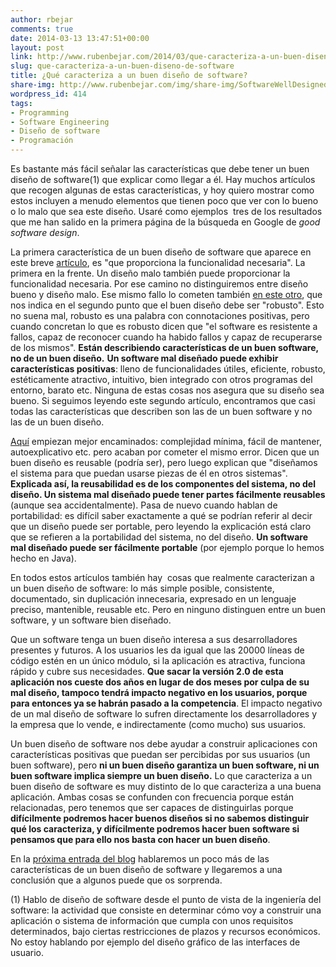 ```yaml
---
author: rbejar
comments: true
date: 2014-03-13 13:47:51+00:00
layout: post
link: http://www.rubenbejar.com/2014/03/que-caracteriza-a-un-buen-diseno-de-software/
slug: que-caracteriza-a-un-buen-diseno-de-software
title: ¿Qué caracteriza a un buen diseño de software?
share-img: http://www.rubenbejar.com/img/share-img/SoftwareWellDesigned.png
wordpress_id: 414
tags:
- Programming
- Software Engineering
- Diseño de software
- Programación
---
```


Es bastante más fácil señalar las características que debe tener un buen diseño de software(1) que explicar como llegar a él. Hay muchos artículos que recogen algunas de estas características, y hoy quiero mostrar como estos incluyen a menudo elementos que tienen poco que ver con lo bueno o lo malo que sea este diseño. Usaré como ejemplos  tres de los resultados que me han salido en la primera página de la búsqueda en Google de _good software design_.

La primera característica de un buen diseño de software que aparece en este breve [artículo](http://www.theserverside.com/news/thread.tss?thread_id=26021), es "que proporciona la funcionalidad necesaria". La primera en la frente. Un diseño malo también puede proporcionar la funcionalidad necesaria. Por ese camino no distinguiremos entre diseño bueno y diseño malo. Ese mismo fallo lo cometen también [en este otro](http://avilay.wordpress.com/2012/09/01/what-is-good-software-design/), que nos indica en el segundo punto que el buen diseño debe ser "robusto". Esto no suena mal, robusto es una palabra con connotaciones positivas, pero cuando concretan lo que es robusto dicen que "el software es resistente a fallos, capaz de reconocer cuando ha habido fallos y capaz de recuperarse de los mismos". **Están describiendo características de un buen software, no de un buen diseño.** **Un software mal diseñado puede exhibir características positivas**: lleno de funcionalidades útiles, eficiente, robusto, estéticamente atractivo, intuitivo, bien integrado con otros programas del entorno, barato etc. Ninguna de estas cosas nos asegura que su diseño sea bueno. Si seguimos leyendo este segundo artículo, encontramos que casi todas las características que describen son las de un buen software y no las de un buen diseño.

[Aquí](http://wiki.answers.com/Q/What_are_characteristics_of_a_good_software_design?) empiezan mejor encaminados: complejidad mínima, fácil de mantener, autoexplicativo etc. pero acaban por cometer el mismo error. Dicen que un buen diseño es reusable (podría ser), pero luego explican que "diseñamos el sistema para que puedan usarse piezas de él en otros sistemas". **Explicada así, la reusabilidad es de los componentes del sistema, no del diseño. Un sistema mal diseñado puede tener partes fácilmente reusables** (aunque sea accidentalmente). Pasa de nuevo cuando hablan de portabilidad: es difícil saber exactamente a qué se podrían referir al decir que un diseño puede ser portable, pero leyendo la explicación está claro que se refieren a la portabilidad del sistema, no del diseño. **Un software mal diseñado puede ser fácilmente portable** (por ejemplo porque lo hemos hecho en Java).

En todos estos artículos también hay  cosas que realmente caracterizan a un buen diseño de software: lo más simple posible, consistente, documentado, sin duplicación innecesaria, expresado en un lenguaje preciso, mantenible, reusable etc. Pero en ninguno distinguen entre un buen software, y un software bien diseñado.

Que un software tenga un buen diseño interesa a sus desarrolladores presentes y futuros. A los usuarios les da igual que las 20000 líneas de código estén en un único módulo, si la aplicación es atractiva, funciona rápido y cubre sus necesidades. **Que sacar la versión 2.0 de esta aplicación nos cueste dos años en lugar de dos meses por culpa de su mal diseño, tampoco tendrá impacto negativo en los usuarios, porque para entonces ya se habrán pasado a la competencia**. El impacto negativo de un mal diseño de software lo sufren directamente los desarrolladores y la empresa que lo vende, e indirectamente (como mucho) sus usuarios.

Un buen diseño de software nos debe ayudar a construir aplicaciones con características positivas que puedan ser percibidas por sus usuarios (un buen software), pero **ni un buen diseño garantiza un buen software, ni un buen software implica siempre un buen diseño.** Lo que caracteriza a un buen diseño de software es muy distinto de lo que caracteriza a una buena aplicación. Ambas cosas se confunden con frecuencia porque están relacionadas, pero tenemos que ser capaces de distinguirlas porque **difícilmente podremos hacer buenos diseños si no sabemos distinguir qué los caracteriza, y difícilmente podremos hacer buen software si pensamos que para ello nos basta con hacer un buen diseño**.

En la [próxima entrada del blog](http://www.rubenbejar.com/2014/03/ahora-en-serio-que-caracteriza-a-un-buen-diseno-de-software/) hablaremos un poco más de las características de un buen diseño de software y llegaremos a una conclusión que a algunos puede que os sorprenda.



(1) Hablo de diseño de software desde el punto de vista de la ingeniería del software: la actividad que consiste en determinar cómo voy a construir una aplicación o sistema de información que cumpla con unos requisitos determinados, bajo ciertas restricciones de plazos y recursos económicos. No estoy hablando por ejemplo del diseño gráfico de las interfaces de usuario.
